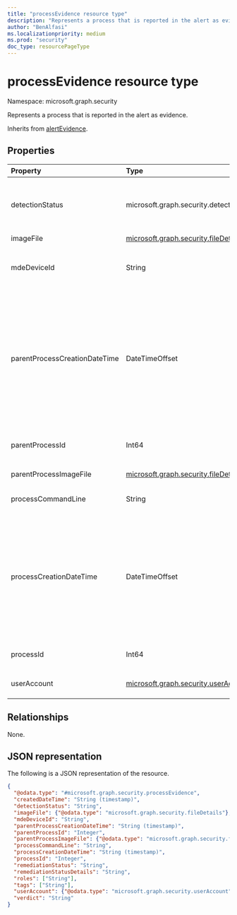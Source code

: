 ```yaml
---
title: "processEvidence resource type"
description: "Represents a process that is reported in the alert as evidence."
author: "BenAlfasi"
ms.localizationpriority: medium
ms.prod: "security"
doc_type: resourcePageType
---
```


# processEvidence resource type

Namespace: microsoft.graph.security

Represents a process that is reported in the alert as evidence.

Inherits from [alertEvidence](../resources/security-alertevidence.md).

## Properties

|Property|Type|Description|
|:---|:---|:---|
|detectionStatus|microsoft.graph.security.detectionStatus|The status of the detection.The possible values are: `detected`, `blocked`, `prevented`, `unknownFutureValue`.|
|imageFile|[microsoft.graph.security.fileDetails](../resources/security-filedetails.md)|Image file details.|
|mdeDeviceId|String|A unique identifier assigned to a device by Microsoft Defender for Endpoint.|
|parentProcessCreationDateTime|DateTimeOffset|Date and time when the parent of the process was created. The DateTimeOffset type represents date and time information using ISO 8601 format and is always in UTC time. For example, midnight UTC on Jan 1, 2014 is `2014-01-01T00:00:00Z`.|
|parentProcessId|Int64|Process ID (PID) of the parent process that spawned the process.|
|parentProcessImageFile|[microsoft.graph.security.fileDetails](../resources/security-filedetails.md)|Parent process image file details.|
|processCommandLine|String|Command line used to create the new process.|
|processCreationDateTime|DateTimeOffset|Date and time when the process was created. The DateTimeOffset type represents date and time information using ISO 8601 format and is always in UTC time. For example, midnight UTC on Jan 1, 2014 is `2014-01-01T00:00:00Z`.|
|processId|Int64|Process ID (PID) of the newly created process.|
|userAccount|[microsoft.graph.security.userAccount](../resources/security-useraccount.md)|User details of the user that ran the process.|

## Relationships

None.

## JSON representation

The following is a JSON representation of the resource.

<!-- {
  "blockType": "resource",
  "@odata.type": "microsoft.graph.security.processEvidence"
}
-->
``` json
{
  "@odata.type": "#microsoft.graph.security.processEvidence",
  "createdDateTime": "String (timestamp)",
  "detectionStatus": "String",
  "imageFile": {"@odata.type": "microsoft.graph.security.fileDetails"},
  "mdeDeviceId": "String",
  "parentProcessCreationDateTime": "String (timestamp)",
  "parentProcessId": "Integer",
  "parentProcessImageFile": {"@odata.type": "microsoft.graph.security.fileDetails"},
  "processCommandLine": "String",
  "processCreationDateTime": "String (timestamp)",
  "processId": "Integer",
  "remediationStatus": "String",
  "remediationStatusDetails": "String",
  "roles": ["String"],
  "tags": ["String"],
  "userAccount": {"@odata.type": "microsoft.graph.security.userAccount"},
  "verdict": "String"
}
```
